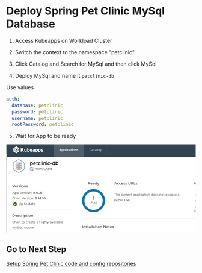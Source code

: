 # Deploy Spring Pet Clinic MySql Database

1. Access Kubeapps on Workload Cluster

2. Switch the context to the namespace "petclinic"

3. Click Catalog and Search for MySql and then click MySql

4. Deploy MySql and name it `petclinic-db`

Use values

```yaml
auth:
  database: petclinic
  password: petclinic
  username: petclinic
  rootPassword: petclinic
```

5. Wait for App to be ready

![Pet Clinic MySql DB](petclinic-db.png)


## Go to Next Step

[Setup Spring Pet Clinic code and config repositories](07-petclinic-repos.md)